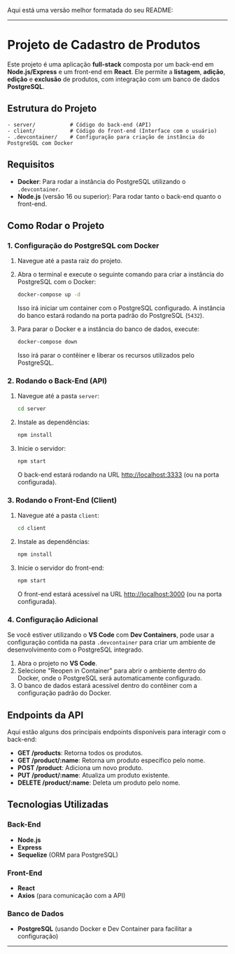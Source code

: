 Aqui está uma versão melhor formatada do seu README:

---

# Projeto de Cadastro de Produtos

Este projeto é uma aplicação **full-stack** composta por um back-end em **Node.js/Express** e um front-end em **React**. Ele permite a **listagem**, **adição**, **edição** e **exclusão** de produtos, com integração com um banco de dados **PostgreSQL**.

## Estrutura do Projeto

```
- server/           # Código do back-end (API)
- client/           # Código do front-end (Interface com o usuário)
- .devcontainer/    # Configuração para criação de instância do PostgreSQL com Docker
```

## Requisitos

- **Docker**: Para rodar a instância do PostgreSQL utilizando o `.devcontainer`.
- **Node.js** (versão 16 ou superior): Para rodar tanto o back-end quanto o front-end.

## Como Rodar o Projeto

### 1. Configuração do PostgreSQL com Docker

1. Navegue até a pasta raiz do projeto.
2. Abra o terminal e execute o seguinte comando para criar a instância do PostgreSQL com o Docker:

   ```bash
   docker-compose up -d
   ```

   Isso irá iniciar um container com o PostgreSQL configurado. A instância do banco estará rodando na porta padrão do PostgreSQL (`5432`).

3. Para parar o Docker e a instância do banco de dados, execute:

   ```bash
   docker-compose down
   ```

   Isso irá parar o contêiner e liberar os recursos utilizados pelo PostgreSQL.

### 2. Rodando o Back-End (API)

1. Navegue até a pasta `server`:

   ```bash
   cd server
   ```

2. Instale as dependências:

   ```bash
   npm install
   ```


3. Inicie o servidor:

   ```bash
   npm start
   ```

   O back-end estará rodando na URL [http://localhost:3333](http://localhost:3333) (ou na porta configurada).

### 3. Rodando o Front-End (Client)

1. Navegue até a pasta `client`:

   ```bash
   cd client
   ```

2. Instale as dependências:

   ```bash
   npm install
   ```

3. Inicie o servidor do front-end:

   ```bash
   npm start
   ```

   O front-end estará acessível na URL [http://localhost:3000](http://localhost:3000) (ou na porta configurada).

### 4. Configuração Adicional

Se você estiver utilizando o **VS Code** com **Dev Containers**, pode usar a configuração contida na pasta `.devcontainer` para criar um ambiente de desenvolvimento com o PostgreSQL integrado.

1. Abra o projeto no **VS Code**.
2. Selecione "Reopen in Container" para abrir o ambiente dentro do Docker, onde o PostgreSQL será automaticamente configurado.
3. O banco de dados estará acessível dentro do contêiner com a configuração padrão do Docker.

## Endpoints da API

Aqui estão alguns dos principais endpoints disponíveis para interagir com o back-end:

- **GET /products**: Retorna todos os produtos.
- **GET /product/:name**: Retorna um produto específico pelo nome.
- **POST /product**: Adiciona um novo produto.
- **PUT /product/:name**: Atualiza um produto existente.
- **DELETE /product/:name**: Deleta um produto pelo nome.

## Tecnologias Utilizadas

### Back-End

- **Node.js**
- **Express**
- **Sequelize** (ORM para PostgreSQL)

### Front-End

- **React**
- **Axios** (para comunicação com a API)

### Banco de Dados

- **PostgreSQL** (usando Docker e Dev Container para facilitar a configuração)
---
